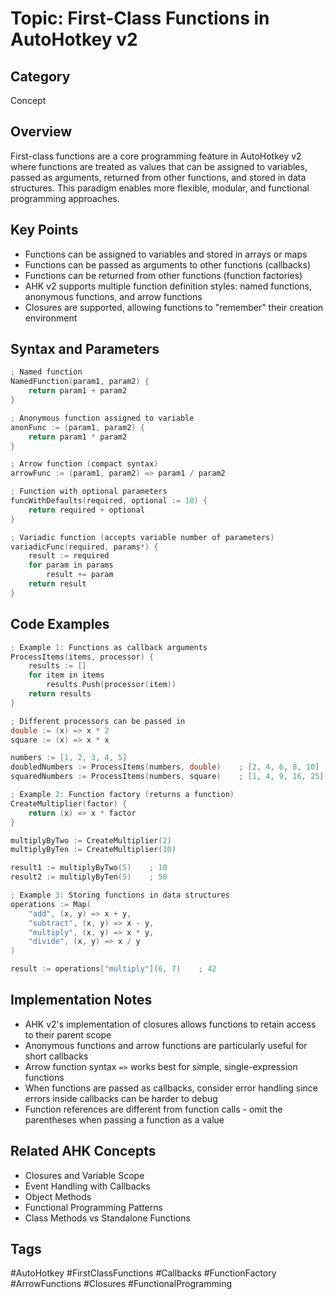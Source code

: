 # Topic: First-Class Functions in AutoHotkey v2

## Category
Concept

## Overview
First-class functions are a core programming feature in AutoHotkey v2 where functions are treated as values that can be assigned to variables, passed as arguments, returned from other functions, and stored in data structures. This paradigm enables more flexible, modular, and functional programming approaches.

## Key Points
- Functions can be assigned to variables and stored in arrays or maps
- Functions can be passed as arguments to other functions (callbacks)
- Functions can be returned from other functions (function factories)
- AHK v2 supports multiple function definition styles: named functions, anonymous functions, and arrow functions
- Closures are supported, allowing functions to "remember" their creation environment

## Syntax and Parameters
```cpp
; Named function
NamedFunction(param1, param2) {
    return param1 + param2
}

; Anonymous function assigned to variable
anonFunc := (param1, param2) {
    return param1 * param2
}

; Arrow function (compact syntax)
arrowFunc := (param1, param2) => param1 / param2

; Function with optional parameters
funcWithDefaults(required, optional := 10) {
    return required + optional
}

; Variadic function (accepts variable number of parameters)
variadicFunc(required, params*) {
    result := required
    for param in params
        result += param
    return result
}
```

## Code Examples
```cpp
; Example 1: Functions as callback arguments
ProcessItems(items, processor) {
    results := []
    for item in items
        results.Push(processor(item))
    return results
}

; Different processors can be passed in
double := (x) => x * 2
square := (x) => x * x

numbers := [1, 2, 3, 4, 5]
doubledNumbers := ProcessItems(numbers, double)    ; [2, 4, 6, 8, 10]
squaredNumbers := ProcessItems(numbers, square)    ; [1, 4, 9, 16, 25]

; Example 2: Function factory (returns a function)
CreateMultiplier(factor) {
    return (x) => x * factor
}

multiplyByTwo := CreateMultiplier(2)
multiplyByTen := CreateMultiplier(10)

result1 := multiplyByTwo(5)    ; 10
result2 := multiplyByTen(5)    ; 50

; Example 3: Storing functions in data structures
operations := Map(
    "add", (x, y) => x + y,
    "subtract", (x, y) => x - y,
    "multiply", (x, y) => x * y,
    "divide", (x, y) => x / y
)

result := operations["multiply"](6, 7)    ; 42
```

## Implementation Notes
- AHK v2's implementation of closures allows functions to retain access to their parent scope
- Anonymous functions and arrow functions are particularly useful for short callbacks
- Arrow function syntax `=>` works best for simple, single-expression functions
- When functions are passed as callbacks, consider error handling since errors inside callbacks can be harder to debug
- Function references are different from function calls - omit the parentheses when passing a function as a value

## Related AHK Concepts
- Closures and Variable Scope
- Event Handling with Callbacks
- Object Methods
- Functional Programming Patterns
- Class Methods vs Standalone Functions

## Tags
#AutoHotkey #FirstClassFunctions #Callbacks #FunctionFactory #ArrowFunctions #Closures #FunctionalProgramming
